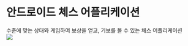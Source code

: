 # 안드로이드 체스 어플리케이션
수준에 맞는 상대와 게임하여 보상을 얻고, 기보를 볼 수 있는 체스 어플리케이션  
![](https://user-images.githubusercontent.com/37973204/50721710-28e43b00-1107-11e9-96d9-5b4088abe3f1.png)
